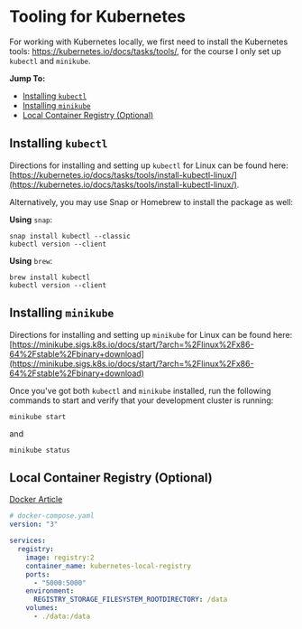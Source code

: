 # Tooling for Kubernetes

For working with Kubernetes locally, we first need to install the Kubernetes
tools: https://kubernetes.io/docs/tasks/tools/,
for the course I only set up `kubectl` and `minikube`.

**Jump To:**

- [Installing `kubectl`](#installing-kubectl)
- [Installing `minikube`](#installing-minikube)
- [Local Container Registry (Optional)](#local-container-registry-optional)

## Installing `kubectl`

Directions for installing and setting up `kubectl` for Linux can be found here:
[https://kubernetes.io/docs/tasks/tools/install-kubectl-linux/](https://kubernetes.io/docs/tasks/tools/install-kubectl-linux/).

Alternatively, you may use Snap or Homebrew to install the package as well:

**Using** `snap`:

```shell
snap install kubectl --classic
kubectl version --client
```

**Using** `brew`:

```shell
brew install kubectl
kubectl version --client
```

## Installing `minikube`

Directions for installing and setting up `minikube` for Linux can be found here:
[https://minikube.sigs.k8s.io/docs/start/?arch=%2Flinux%2Fx86-64%2Fstable%2Fbinary+download](https://minikube.sigs.k8s.io/docs/start/?arch=%2Flinux%2Fx86-64%2Fstable%2Fbinary+download)

Once you've got both `kubectl` and `minikube` installed, run the following commands to start and verify that your
development cluster is running:

```shell
minikube start
```

and

```shell
minikube status
```

## Local Container Registry (Optional)

[Docker Article](https://www.docker.com/blog/how-to-use-your-own-registry-2/)

```yaml
# docker-compose.yaml
version: "3"

services:
  registry:
    image: registry:2
    container_name: kubernetes-local-registry
    ports:
      - "5000:5000"
    environment:
      REGISTRY_STORAGE_FILESYSTEM_ROOTDIRECTORY: /data
    volumes:
      - ./data:/data
```
